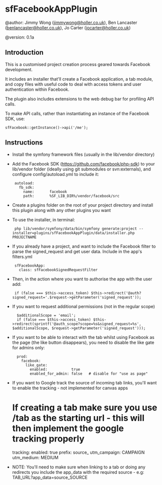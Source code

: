 sfFacebookAppPlugin
=========================

@author:    Jimmy Wong (<jimmywong@holler.co.uk>), Ben Lancaster (<benlancaster@holler.co.uk>), Jo Carter (<jocarter@holler.co.uk>)

@version:   0.1a


Introduction
------------

This is a customised project creation process geared towards Facebook development.

It includes an installer that'll create a Facebook application, a tab module, and copy files with useful code to deal with access tokens and user authentication within Facebook.

The plugin also includes extensions to the web debug bar for profiling API calls.

To make API calls, rather than instantiating an instance of the Facebook SDK, use:

    sfFacebook::getInstance()->api('/me');

Instructions
------------

 * Install the symfony framework files (usually in the lib/vendor directory)
 * Add the Facebook SDK (https://github.com/facebook/php-sdk) to your lib/vendor folder (ideally using git submodules or svn:externals), and configure config/autoload.yml to include it:

        autoload:
          fb_sdk:
            name:       facebook
            path:       %SF_LIB_DIR%/vendor/facebook/src
 
 * Create a plugins folder on the root of your project directory and install this plugin along with any other plugins you want
 * To use the installer, in terminal: 
 
        php lib/vendor/symfony/data/bin/symfony generate:project --installer=plugins/sfFacebookAppPlugin/data/installer.php PROJECTNAME

 * If you already have a project, and want to include the Facebook filter to parse the signed_request and get user data.  Include in the app's filters.yml

        sfFacebookApp:
          class: sfFacebookSignedRequestFilter

 * Then, in the action where you want to authorise the app with the user add:

        if (false === $this->access_token) $this->redirect('@auth?signed_request='.$request->getParameter('signed_request'));

 * If you want to request additional permissions (not in the regular scope)

		 $additionalScope = 'email';
         if (false === $this->access_token) $this->redirect(sprintf('@auth_scope?scope=%s&signed_request=%s', $additionalScope, $request->getParameter('signed_request')));

 * If you want to be able to interact with the tab whilst using Facebook as the page (the like button disappears), you need to disable the like gate for admins only:

         prod:
           facebook: 
             like_gate:
               enabled:           true
               enabled_for_admin: false   # disable for "use as page"
		      
 * If you want to Google track the source of incoming tab links, you'll want to enable the tracking - not implemented for canvas apps

     # If creating a tab make sure you use /tab as the starting url - this will then implement the google tracking properly
     tracking:
       enabled:            true
       prefix:             source_
       utm_campaign:       CAMPAIGN
       utm_medium:         MEDIUM
      
 * NOTE: You'll need to make sure when linking to a tab or doing any redirects you include the app_data with the required source - e.g: TAB_URL?app_data=source_SOURCE
  